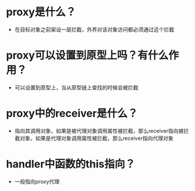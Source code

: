 # proxy是什么？
- 在目标对象之前架设一层拦截，外界对该对象访问都必须通过这个拦截
# proxy可以设置到原型上吗？有什么作用？
- 可以设置到原型上，当从原型链上查找的时候会被拦截
# proxy中的receiver是什么？
- 指向其调用对象，如果是被代理对象调用属性被拦截，那么receiver指向被拦截对象，如果是代理对象调用属性被拦截，那么receiver指向代理对象
# handler中函数的this指向？
- 一般指向proxy代理